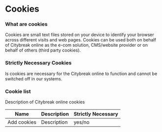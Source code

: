 # Cookies

### What are cookies
Cookies are small text files stored on your device to identify your browser across different visits and web pages. Cookies can be used both on behalf of Citybreak online as the e-com solution, CMS/website provider or on behalf of others (third party cookies).

### Strictly Necessary Cookies
Is cookies are necessary for the Citybreak online to function and cannot be switched off in our systems.

### Cookie list

Description of Citybreak online cookies

Name | Description | Strictly Necessary
--------- | --------- | --------- 
Add cookies | Description | yes/no
